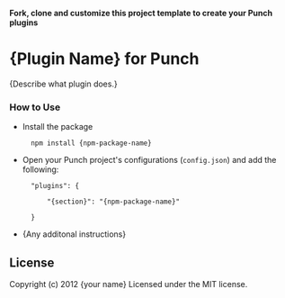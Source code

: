 **Fork, clone and customize this project template to create your Punch plugins**

# {Plugin Name} for Punch 

{Describe what plugin does.}

### How to Use 

* Install the package
	
		npm install {npm-package-name}

* Open your Punch project's configurations (`config.json`) and add the following:

		"plugins": {

			"{section}": "{npm-package-name}"

		}

* {Any additonal instructions}

## License

Copyright (c) 2012 {your name}
Licensed under the MIT license.

